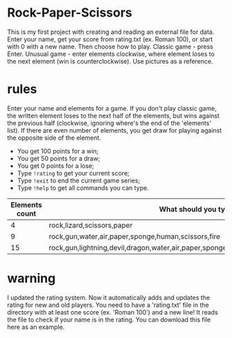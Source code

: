 # Rock-Paper-Scissors
This is my first project with creating and reading an external file for data. Enter your name, get your score from rating.txt (ex. Roman 100), or start with 0 with a new name. Then choose how to play. Classic game - press Enter. Unusual game - enter elements clockwise, where element loses to the next element (win is counterclockwise). Use pictures as a reference.

# rules

Enter your name and elements for a game. If you don't play classic game, the written element loses to the next half of the elements, but wins against the previous half (clockwise, ignoring where's the end of the 'elements' list). If there are even number of elements, you get draw for playing against the opposite side of the element.

  - You get 100 points for a win;
  - You get 50 points for a draw;
  - You get 0 points for a lose;
  - Type `!rating` to get your current score;
  - Type `!exit` to end the current game series;
  - Type `!help` to get all commands you can type.

| Elements count | What should you type |
| ------ | ------ |
| 4 | rock,lizard,scissors,paper |
| 9 | rock,gun,water,air,paper,sponge,human,scissors,fire |
| 15 | rock,gun,lightning,devil,dragon,water,air,paper,sponge,wolf,tree,human,snake,scissors,fire |

# warning

I updated the rating system. Now it automatically adds and updates the rating for new and old players. You need to have a 'rating.txt' file in the directory with at least one score (ex. 'Roman 100') and a new line! It reads the file to check if your name is in the rating. You can download this file here as an example.
